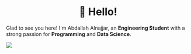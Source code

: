 <h1 align='center'>👋 Hello!</h1>
<p align='center'>

Glad to see you here! I'm Abdallah Alnajjar, an **Engineering Student** with a strong passion for **Programming** and **Data Science**. 

  <img src="https://github-readme-stats.vercel.app/api?username=theabdallahnjr&show_icons=true&count_private=true&theme=dark" />
